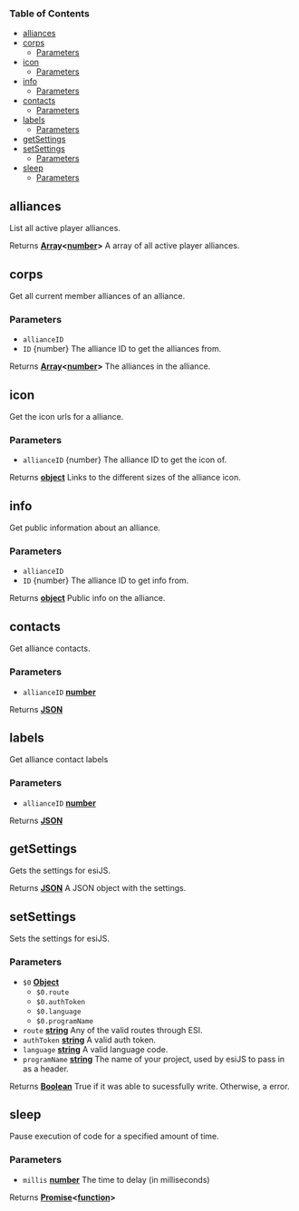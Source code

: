 <!-- Generated by documentation.js. Update this documentation by updating the source code. -->

### Table of Contents

-   [alliances][1]
-   [corps][2]
    -   [Parameters][3]
-   [icon][4]
    -   [Parameters][5]
-   [info][6]
    -   [Parameters][7]
-   [contacts][8]
    -   [Parameters][9]
-   [labels][10]
    -   [Parameters][11]
-   [getSettings][12]
-   [setSettings][13]
    -   [Parameters][14]
-   [sleep][15]
    -   [Parameters][16]

## alliances

List all active player alliances.

Returns **[Array][17]&lt;[number][18]>** A array of all active player alliances.

## corps

Get all current member alliances of an alliance.

### Parameters

-   `allianceID`  
-   `ID`  {number} The alliance ID to get the alliances from.

Returns **[Array][17]&lt;[number][18]>** The alliances in the alliance.

## icon

Get the icon urls for a alliance.

### Parameters

-   `allianceID`  {number} The alliance ID to get the icon of.

Returns **[object][19]** Links to the different sizes of the alliance icon.

## info

Get public information about an alliance.

### Parameters

-   `allianceID`  
-   `ID`  {number} The alliance ID to get info from.

Returns **[object][19]** Public info on the alliance.

## contacts

Get alliance contacts.

### Parameters

-   `allianceID` **[number][18]** 

Returns **[JSON][20]** 

## labels

Get alliance contact labels

### Parameters

-   `allianceID` **[number][18]** 

Returns **[JSON][20]** 

## getSettings

Gets the settings for esiJS.

Returns **[JSON][20]** A JSON object with the settings.

## setSettings

Sets the settings for esiJS.

### Parameters

-   `$0` **[Object][19]** 
    -   `$0.route`  
    -   `$0.authToken`  
    -   `$0.language`  
    -   `$0.programName`  
-   `route` **[string][21]** Any of the valid routes through ESI.
-   `authToken` **[string][21]** A valid auth token.
-   `language` **[string][21]** A valid language code.
-   `programName` **[string][21]** The name of your project, used by esiJS to pass in as a header.

Returns **[Boolean][22]** True if it was able to sucessfully write. Otherwise, a error.

## sleep

Pause execution of code for a specified amount of time.

### Parameters

-   `millis` **[number][18]** The time to delay (in milliseconds)

Returns **[Promise][23]&lt;[function][24]>** 

[1]: #alliances

[2]: #corps

[3]: #parameters

[4]: #icon

[5]: #parameters-1

[6]: #info

[7]: #parameters-2

[8]: #contacts

[9]: #parameters-3

[10]: #labels

[11]: #parameters-4

[12]: #getsettings

[13]: #setsettings

[14]: #parameters-5

[15]: #sleep

[16]: #parameters-6

[17]: https://developer.mozilla.org/docs/Web/JavaScript/Reference/Global_Objects/Array

[18]: https://developer.mozilla.org/docs/Web/JavaScript/Reference/Global_Objects/Number

[19]: https://developer.mozilla.org/docs/Web/JavaScript/Reference/Global_Objects/Object

[20]: https://developer.mozilla.org/docs/Web/JavaScript/Reference/Global_Objects/JSON

[21]: https://developer.mozilla.org/docs/Web/JavaScript/Reference/Global_Objects/String

[22]: https://developer.mozilla.org/docs/Web/JavaScript/Reference/Global_Objects/Boolean

[23]: https://developer.mozilla.org/docs/Web/JavaScript/Reference/Global_Objects/Promise

[24]: https://developer.mozilla.org/docs/Web/JavaScript/Reference/Statements/function
